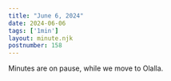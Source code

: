 ```yaml
---
title: "June 6, 2024"
date: 2024-06-06
tags: ['1min']
layout: minute.njk
postnumber: 158
---
```


Minutes are on pause, while we move to Olalla.